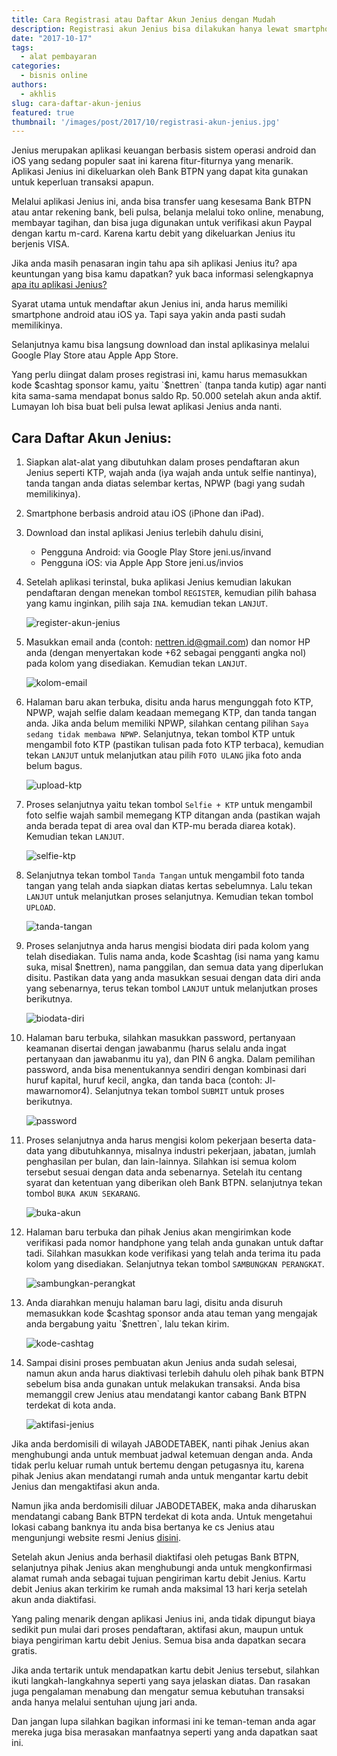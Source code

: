 ```yaml
---
title: Cara Registrasi atau Daftar Akun Jenius dengan Mudah
description: Registrasi akun Jenius bisa dilakukan hanya lewat smartphone saja tanpa harus mengantri di kantor Bank BTPN, berikut ini cara lengkap daftar akun Jenius.
date: "2017-10-17"
tags:
  - alat pembayaran
categories:
  - bisnis online
authors:
  - akhlis
slug: cara-daftar-akun-jenius
featured: true
thumbnail: '/images/post/2017/10/registrasi-akun-jenius.jpg'
---
```


Jenius merupakan aplikasi keuangan berbasis sistem operasi android dan iOS yang sedang populer saat ini karena fitur-fiturnya yang menarik. Aplikasi Jenius ini dikeluarkan oleh Bank BTPN yang dapat kita gunakan untuk keperluan transaksi apapun.

Melalui aplikasi Jenius ini, anda bisa transfer uang kesesama Bank BTPN atau antar rekening bank, beli pulsa, belanja melalui toko online, menabung, membayar tagihan, dan bisa juga digunakan untuk verifikasi akun Paypal dengan kartu m-card. Karena kartu debit yang dikeluarkan Jenius itu berjenis VISA.

Jika anda masih penasaran ingin tahu apa sih aplikasi Jenius itu? apa keuntungan yang bisa kamu dapatkan? yuk baca informasi selengkapnya [apa itu aplikasi Jenius?](https://nettren.com/cara-mendapatkan-kartu-debit-jenius-gratis/)

Syarat utama untuk mendaftar akun Jenius ini, anda harus memiliki smartphone android atau iOS ya. Tapi saya yakin anda pasti sudah memilikinya. 

Selanjutnya kamu bisa langsung download dan instal aplikasinya melalui Google  Play Store atau Apple App Store. 

Yang perlu diingat dalam proses registrasi ini, kamu harus memasukkan kode $cashtag sponsor kamu, yaitu `$nettren` (tanpa tanda kutip) agar nanti kita sama-sama mendapat bonus saldo Rp. 50.000 setelah akun anda aktif. Lumayan loh bisa buat beli pulsa lewat aplikasi Jenius anda nanti.

## Cara Daftar Akun Jenius:

1. Siapkan alat-alat yang dibutuhkan dalam proses pendaftaran akun Jenius seperti KTP, wajah anda (iya wajah anda untuk selfie nantinya), tanda tangan anda diatas selembar kertas, NPWP (bagi yang sudah memilikinya).
2. Smartphone berbasis android atau iOS (iPhone dan iPad).
3. Download dan instal aplikasi Jenius terlebih dahulu disini,
    - Pengguna Android: via Google Play Store jeni.us/invand
    - Pengguna iOS: via Apple App Store jeni.us/invios
4. Setelah aplikasi terinstal, buka aplikasi Jenius kemudian lakukan pendaftaran dengan menekan tombol `REGISTER`, kemudian pilih bahasa yang kamu inginkan, pilih saja `INA`. kemudian tekan `LANJUT`.
    
    ![register-akun-jenius](/images/post/2017/10/register-akun-jenius.jpg)
    
5. Masukkan email anda (contoh: nettren.id@gmail.com) dan nomor HP anda (dengan menyertakan kode +62 sebagai pengganti angka nol) pada kolom yang disediakan. Kemudian tekan `LANJUT`.

    ![kolom-email](/images/post/2017/10/kolom-email.jpg)
    
6. Halaman baru akan terbuka, disitu anda harus mengunggah foto KTP, NPWP, wajah selfie dalam keadaan memegang KTP, dan tanda tangan anda. Jika anda belum memiliki NPWP, silahkan centang pilihan `Saya sedang tidak membawa NPWP`. Selanjutnya, tekan tombol KTP untuk mengambil foto KTP (pastikan tulisan pada foto KTP terbaca), kemudian tekan `LANJUT` untuk melanjutkan atau pilih `FOTO ULANG` jika foto anda belum bagus.

    ![upload-ktp](/images/post/2017/10/upload-ktp.jpg)
    
7. Proses selanjutnya yaitu tekan tombol `Selfie + KTP` untuk mengambil foto selfie wajah sambil memegang KTP ditangan anda (pastikan wajah anda berada tepat di area oval dan KTP-mu berada diarea kotak). Kemudian tekan `LANJUT`.

     ![selfie-ktp](/images/post/2017/10/selfie-ktp.jpg)
     
8. Selanjutnya tekan tombol `Tanda Tangan` untuk mengambil foto tanda tangan yang telah anda siapkan diatas kertas sebelumnya. Lalu tekan `LANJUT` untuk melanjutkan proses selanjutnya. Kemudian tekan tombol `UPLOAD`.

    ![tanda-tangan](/images/post/2017/10/tanda-tangan.jpg)
    
9. Proses selanjutnya anda harus mengisi biodata diri pada kolom yang telah disediakan. Tulis nama anda, kode $cashtag (isi nama yang kamu suka, misal $nettren), nama panggilan, dan semua data yang diperlukan disitu. Pastikan data yang anda masukkan sesuai dengan data diri anda yang sebenarnya, terus tekan tombol `LANJUT` untuk melanjutkan proses berikutnya.

    ![biodata-diri](/images/post/2017/10/biodata-diri.jpg)
    
10. Halaman baru terbuka, silahkan masukkan password, pertanyaan keamanan disertai dengan jawabanmu (harus selalu anda ingat pertanyaan dan jawabanmu itu ya), dan PIN 6 angka. Dalam pemilihan password, anda bisa menentukannya sendiri dengan kombinasi dari huruf kapital, huruf kecil, angka, dan tanda baca (contoh: Jl-mawarnomor4). Selanjutnya tekan tombol `SUBMIT` untuk proses berikutnya.

    ![password](/images/post/2017/10/password.jpg)
    
11. Proses selanjutnya anda harus mengisi kolom pekerjaan beserta data-data yang dibutuhkannya, misalnya industri pekerjaan, jabatan, jumlah penghasilan per bulan, dan lain-lainnya. Silahkan isi semua kolom tersebut sesuai dengan data anda sebenarnya. Setelah itu centang syarat dan ketentuan yang diberikan oleh Bank BTPN. selanjutnya tekan tombol `BUKA AKUN SEKARANG`.

    ![buka-akun](/images/post/2017/10/buka-akun.jpg)
    
12. Halaman baru terbuka dan pihak Jenius akan mengirimkan kode verifikasi pada nomor handphone yang telah anda gunakan untuk daftar tadi. Silahkan masukkan kode verifikasi yang telah anda terima itu pada kolom yang disediakan. Selanjutnya tekan tombol `SAMBUNGKAN PERANGKAT`.

    ![sambungkan-perangkat](/images/post/2017/10/sambungkan-perangkat.jpg)
    
13. Anda diarahkan menuju halaman baru lagi, disitu anda disuruh memasukkan kode $cashtag sponsor anda atau teman yang mengajak anda bergabung yaitu `$nettren`, lalu tekan kirim.

    ![kode-cashtag](/images/post/2017/10/kode-cashtag.jpg)

14. Sampai disini proses pembuatan akun Jenius anda sudah selesai, namun akun anda harus diaktivasi terlebih dahulu oleh pihak bank BTPN sebelum bisa anda gunakan untuk melakukan transaksi. Anda bisa memanggil crew Jenius atau mendatangi kantor cabang Bank BTPN terdekat di kota anda.

    ![aktifasi-jenius](/images/post/2017/10/aktifasi-jenius.jpg)

Jika anda berdomisili di wilayah JABODETABEK, nanti pihak Jenius akan menghubungi anda untuk membuat jadwal ketemuan dengan anda. Anda tidak perlu keluar rumah untuk bertemu dengan petugasnya itu, karena pihak Jenius akan mendatangi rumah anda untuk mengantar kartu debit Jenius dan mengaktifasi akun anda.

Namun jika anda berdomisili diluar JABODETABEK, maka anda diharuskan mendatangi cabang Bank BTPN terdekat di kota anda. Untuk mengetahui lokasi cabang banknya itu anda bisa bertanya ke cs Jenius atau mengunjungi website resmi Jenius [disini](https://www.jenius.com/locations/).

Setelah akun Jenius anda berhasil diaktifasi oleh petugas Bank BTPN, selanjutnya pihak Jenius akan menghubungi anda untuk mengkonfirmasi alamat rumah anda sebagai tujuan pengiriman kartu debit Jenius. Kartu debit Jenius akan terkirim ke rumah anda maksimal 13 hari kerja setelah akun anda diaktifasi.

Yang paling menarik dengan aplikasi Jenius ini, anda tidak dipungut biaya sedikit pun mulai dari proses pendaftaran, aktifasi akun, maupun untuk biaya pengiriman kartu debit Jenius. Semua bisa anda dapatkan secara gratis.

Jika anda tertarik untuk mendapatkan kartu debit Jenius tersebut, silahkan ikuti langkah-langkahnya seperti yang saya jelaskan diatas. Dan rasakan juga pengalaman menabung dan mengatur semua kebutuhan transaksi anda hanya melalui sentuhan ujung jari anda.

Dan jangan lupa silahkan bagikan informasi ini ke teman-teman anda agar mereka juga bisa merasakan manfaatnya seperti yang anda dapatkan saat ini.